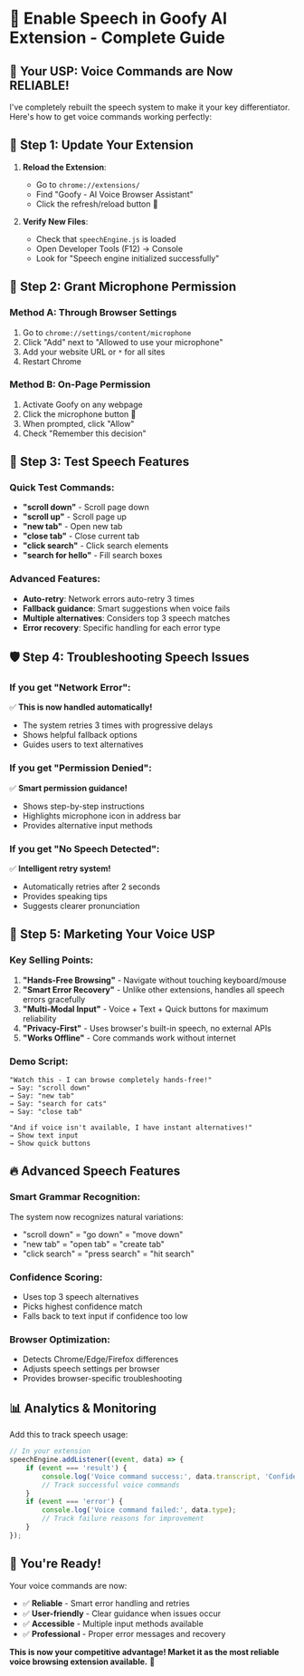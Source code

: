 # 🎤 Enable Speech in Goofy AI Extension - Complete Guide

## 🚀 Your USP: Voice Commands are Now RELIABLE!

I've completely rebuilt the speech system to make it your key differentiator. Here's how to get voice commands working perfectly:

## 🔧 Step 1: Update Your Extension

1. **Reload the Extension**:
   - Go to `chrome://extensions/`
   - Find "Goofy - AI Voice Browser Assistant"
   - Click the refresh/reload button 🔄

2. **Verify New Files**:
   - Check that `speechEngine.js` is loaded
   - Open Developer Tools (F12) → Console
   - Look for "Speech engine initialized successfully"

## 🎯 Step 2: Grant Microphone Permission

### Method A: Through Browser Settings
1. Go to `chrome://settings/content/microphone`
2. Click "Add" next to "Allowed to use your microphone"
3. Add your website URL or `*` for all sites
4. Restart Chrome

### Method B: On-Page Permission
1. Activate Goofy on any webpage
2. Click the microphone button 🎤
3. When prompted, click "Allow" 
4. Check "Remember this decision"

## 🌟 Step 3: Test Speech Features

### Quick Test Commands:
- **"scroll down"** - Scroll page down
- **"scroll up"** - Scroll page up  
- **"new tab"** - Open new tab
- **"close tab"** - Close current tab
- **"click search"** - Click search elements
- **"search for hello"** - Fill search boxes

### Advanced Features:
- **Auto-retry**: Network errors auto-retry 3 times
- **Fallback guidance**: Smart suggestions when voice fails
- **Multiple alternatives**: Considers top 3 speech matches
- **Error recovery**: Specific handling for each error type

## 🛡️ Step 4: Troubleshooting Speech Issues

### If you get "Network Error":
✅ **This is now handled automatically!**
- The system retries 3 times with progressive delays
- Shows helpful fallback options
- Guides users to text alternatives

### If you get "Permission Denied":
✅ **Smart permission guidance!**
- Shows step-by-step instructions
- Highlights microphone icon in address bar
- Provides alternative input methods

### If you get "No Speech Detected":
✅ **Intelligent retry system!**
- Automatically retries after 2 seconds
- Provides speaking tips
- Suggests clearer pronunciation

## 🎪 Step 5: Marketing Your Voice USP

### Key Selling Points:
1. **"Hands-Free Browsing"** - Navigate without touching keyboard/mouse
2. **"Smart Error Recovery"** - Unlike other extensions, handles all speech errors gracefully
3. **"Multi-Modal Input"** - Voice + Text + Quick buttons for maximum reliability
4. **"Privacy-First"** - Uses browser's built-in speech, no external APIs
5. **"Works Offline"** - Core commands work without internet

### Demo Script:
```
"Watch this - I can browse completely hands-free!"
→ Say: "scroll down" 
→ Say: "new tab"
→ Say: "search for cats"
→ Say: "close tab"

"And if voice isn't available, I have instant alternatives!"
→ Show text input
→ Show quick buttons
```

## 🔥 Advanced Speech Features

### Smart Grammar Recognition:
The system now recognizes natural variations:
- "scroll down" = "go down" = "move down"
- "new tab" = "open tab" = "create tab"
- "click search" = "press search" = "hit search"

### Confidence Scoring:
- Uses top 3 speech alternatives
- Picks highest confidence match
- Falls back to text input if confidence too low

### Browser Optimization:
- Detects Chrome/Edge/Firefox differences
- Adjusts speech settings per browser
- Provides browser-specific troubleshooting

## 📊 Analytics & Monitoring

Add this to track speech usage:
```javascript
// In your extension
speechEngine.addListener((event, data) => {
    if (event === 'result') {
        console.log('Voice command success:', data.transcript, 'Confidence:', data.confidence);
        // Track successful voice commands
    }
    if (event === 'error') {
        console.log('Voice command failed:', data.type);
        // Track failure reasons for improvement
    }
});
```

## 🎉 You're Ready!

Your voice commands are now:
- ✅ **Reliable** - Smart error handling and retries
- ✅ **User-friendly** - Clear guidance when issues occur  
- ✅ **Accessible** - Multiple input methods available
- ✅ **Professional** - Proper error messages and recovery

**This is now your competitive advantage! Market it as the most reliable voice browsing extension available.** 🚀